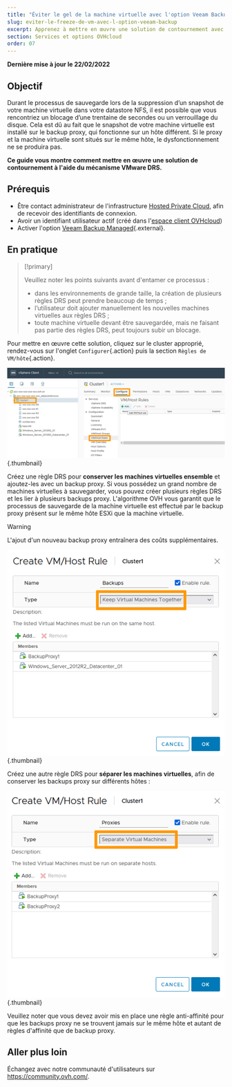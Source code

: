 ```yaml
---
title: "Éviter le gel de la machine virtuelle avec l'option Veeam Backup Managed"
slug: eviter-le-freeze-de-vm-avec-l-option-veeam-backup
excerpt: Apprenez à mettre en œuvre une solution de contournement avec le mécanisme VMware DRS
section: Services et options OVHcloud
order: 07
---
```


**Dernière mise à jour le 22/02/2022**

## Objectif

Durant le processus de sauvegarde lors de la suppression d’un snapshot de votre machine virtuelle dans votre datastore NFS, il est possible que vous rencontriez un blocage d’une trentaine de secondes ou un verrouillage du disque.
Cela est dû au fait que le snapshot de votre machine virtuelle est installé sur le backup proxy, qui fonctionne sur un hôte différent. Si le proxy et la machine virtuelle sont situés sur le même hôte, le dysfonctionnement ne se produira pas.

**Ce guide vous montre comment mettre en œuvre une solution de contournement à l'aide du mécanisme VMware DRS.**

## Prérequis

- Être contact administrateur de l'infrastructure [Hosted Private Cloud](https://www.ovhcloud.com/fr-ca/enterprise/products/hosted-private-cloud/), afin de recevoir des identifiants de connexion.
- Avoir un identifiant utilisateur actif (créé dans l'[espace client OVHcloud](https://ca.ovh.com/auth/?action=gotomanager&from=https://www.ovh.com/ca/fr/&ovhSubsidiary=qc))
- Activer l'option [Veeam Backup Managed](https://www.ovhcloud.com/fr-ca/enterprise/products/hosted-private-cloud/veeam-backup-managed/){.external}.

## En pratique

> [!primary]
>
> Veuillez noter les points suivants avant d'entamer ce processus :
>
> - dans les environnements de grande taille, la création de plusieurs règles DRS peut prendre beaucoup de temps ;
> - l’utilisateur doit ajouter manuellement les nouvelles machines virtuelles aux règles DRS ;
> - toute machine virtuelle devant être sauvegardée, mais ne faisant pas partie des règles DRS, peut toujours subir un blocage.
>

Pour mettre en œuvre cette solution, cliquez sur le cluster approprié, rendez-vous sur l'onglet `Configurer`{.action} puis la section `Règles de VM/hôte`{.action}.

![vSphere](images/en01add.png){.thumbnail}

Créez une règle DRS pour **conserver les machines virtuelles ensemble** et ajoutez-les avec un backup proxy. Si vous possédez un grand nombre de machines virtuelles à sauvegarder, vous pouvez créer plusieurs règles DRS et les lier à plusieurs backups proxy. L'algorithme OVH vous garantit que le processus de sauvegarde de la machine virtuelle est effectué par le backup proxy présent sur le même hôte ESXi que la machine virtuelle.

> [!warning]
>
> L'ajout d'un nouveau backup proxy entraînera des coûts supplémentaires.
>

![proxy](images/en02proxy.png){.thumbnail}

Créez une autre règle DRS pour **séparer les machines virtuelles**, afin de conserver les backups proxy sur différents hôtes :

![proxy](images/en03proxy2.png){.thumbnail}

Veuillez noter que vous devez avoir mis en place une règle anti-affinité pour que les backups proxy ne se trouvent jamais sur le même hôte et autant de règles d'affinité que de backup proxy.

## Aller plus loin

Échangez avec notre communauté d'utilisateurs sur <https://community.ovh.com/>.
